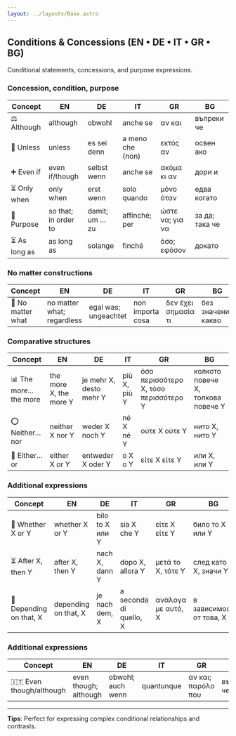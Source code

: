 ```yaml
---
layout: ../layouts/Base.astro
---
```

## Conditions & Concessions (EN • DE • IT • GR • BG)

Conditional statements, concessions, and purpose expressions.

### Concession, condition, purpose
| Concept | EN | DE | IT | GR | BG |
|---|---|---|---|---|---|
| ⚖️ Although | although | obwohl | anche se | αν και | въпреки че |
| 🚫 Unless | unless | es sei denn | a meno che (non) | εκτός αν | освен ако |
| ➕ Even if | even if/though | selbst wenn | anche se | ακόμα κι αν | дори и |
| ⏳ Only when | only when | erst wenn | solo quando | μόνο όταν | едва когато |
| 🎯 Purpose | so that; in order to | damit; um … zu | affinché; per | ώστε να; για να | за да; така че |
| ⏳ As long as | as long as | solange | finché | όσο; εφόσον | докато |

### No matter constructions
| Concept | EN | DE | IT | GR | BG |
|---|---|---|---|---|---|
| 🔄 No matter what | no matter what; regardless | egal was; ungeachtet | non importa cosa | δεν έχει σημασία τι | без значение какво |

### Comparative structures
| Concept | EN | DE | IT | GR | BG |
|---|---|---|---|---|---|
| 📊 The more... the more | the more X, the more Y | je mehr X, desto mehr Y | più X, più Y | όσο περισσότερο X, τόσο περισσότερο Y | колкото повече X, толкова повече Y |
| ⭕ Neither... nor | neither X nor Y | weder X noch Y | né X né Y | ούτε X ούτε Y | нито X, нито Y |
| 🔀 Either... or | either X or Y | entweder X oder Y | o X o Y | είτε X είτε Y | или X, или Y |

### Additional expressions
| Concept | EN | DE | IT | GR | BG |
|---|---|---|---|---|---|
| 🔄 Whether X or Y | whether X or Y | bilo to X или Y | sia X che Y | είτε X είτε Y | било то X или Y |
| ⏳ After X, then Y | after X, then Y | nach X, dann Y | dopo X, allora Y | μετά το X, τότε Y | след като X, значи Y |
| 🎯 Depending on that, X | depending on that, X | je nach dem, X | a seconda di quello, X | ανάλογα με αυτό, X | в зависимост от това, X |

### Additional expressions
| Concept | EN | DE | IT | GR | BG |
|---|---|---|---|---|---|
| 🇮🇹 Even though/although | even though; although | obwohl; auch wenn | quantunque | αν και; παρόλο που | въпреки че |

---
**Tips**: Perfect for expressing complex conditional relationships and contrasts.
